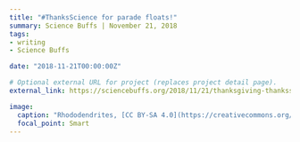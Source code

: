```yaml
---
title: "#ThanksScience for parade floats!"
summary: Science Buffs | November 21, 2018
tags:
- writing
- Science Buffs

date: "2018-11-21T00:00:00Z"

# Optional external URL for project (replaces project detail page).
external_link: https://sciencebuffs.org/2018/11/21/thanksgiving-thanksscience-thanks-for-parade-floats/

image:
  caption: "Rhododendrites, [CC BY-SA 4.0](https://creativecommons.org/licenses/by-sa/4.0), via Wikimedia Commons"
  focal_point: Smart
---
```

